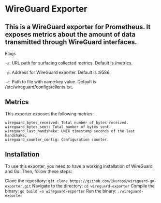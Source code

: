 # WireGuard Exporter

## This is a WireGuard exporter for Prometheus. It exposes metrics about the amount of data transmitted through WireGuard interfaces.
Flags

`-a`: URL path for surfacing collected metrics. Default is /metrics.

`-p`: Address for WireGuard exporter. Default is :9586.

`-c`: Path to file with name:key value. Default is /etc/wireguard/configs/clients.txt.
## Metrics

This exporter exposes the following metrics:

    wireguard_bytes_received: Total number of bytes received.
    wireguard_bytes_sent: Total number of bytes sent.
    wireguard_last_handshake: UNIX timestamp seconds of the last handshake.
    wireguard_counter_config: Configuration counter.


## Installation

To use this exporter, you need to have a working installation of WireGuard and Go. Then, follow these steps:

Clone the repository: `git clone https://github.com/1kurops/wireguard-go-exporter.git`
Navigate to the directory: `cd wireguard-exporter`
Compile the binary: `go build -o wireguard-exporter`
Run the binary: `./wireguard-exporter`
